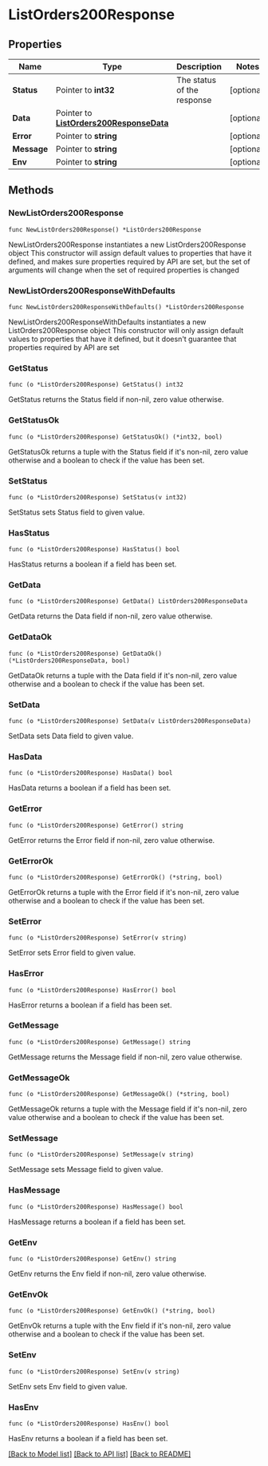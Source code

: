 # ListOrders200Response

## Properties

Name | Type | Description | Notes
------------ | ------------- | ------------- | -------------
**Status** | Pointer to **int32** | The status of the response | [optional] 
**Data** | Pointer to [**ListOrders200ResponseData**](ListOrders200ResponseData.md) |  | [optional] 
**Error** | Pointer to **string** |  | [optional] 
**Message** | Pointer to **string** |  | [optional] 
**Env** | Pointer to **string** |  | [optional] 

## Methods

### NewListOrders200Response

`func NewListOrders200Response() *ListOrders200Response`

NewListOrders200Response instantiates a new ListOrders200Response object
This constructor will assign default values to properties that have it defined,
and makes sure properties required by API are set, but the set of arguments
will change when the set of required properties is changed

### NewListOrders200ResponseWithDefaults

`func NewListOrders200ResponseWithDefaults() *ListOrders200Response`

NewListOrders200ResponseWithDefaults instantiates a new ListOrders200Response object
This constructor will only assign default values to properties that have it defined,
but it doesn't guarantee that properties required by API are set

### GetStatus

`func (o *ListOrders200Response) GetStatus() int32`

GetStatus returns the Status field if non-nil, zero value otherwise.

### GetStatusOk

`func (o *ListOrders200Response) GetStatusOk() (*int32, bool)`

GetStatusOk returns a tuple with the Status field if it's non-nil, zero value otherwise
and a boolean to check if the value has been set.

### SetStatus

`func (o *ListOrders200Response) SetStatus(v int32)`

SetStatus sets Status field to given value.

### HasStatus

`func (o *ListOrders200Response) HasStatus() bool`

HasStatus returns a boolean if a field has been set.

### GetData

`func (o *ListOrders200Response) GetData() ListOrders200ResponseData`

GetData returns the Data field if non-nil, zero value otherwise.

### GetDataOk

`func (o *ListOrders200Response) GetDataOk() (*ListOrders200ResponseData, bool)`

GetDataOk returns a tuple with the Data field if it's non-nil, zero value otherwise
and a boolean to check if the value has been set.

### SetData

`func (o *ListOrders200Response) SetData(v ListOrders200ResponseData)`

SetData sets Data field to given value.

### HasData

`func (o *ListOrders200Response) HasData() bool`

HasData returns a boolean if a field has been set.

### GetError

`func (o *ListOrders200Response) GetError() string`

GetError returns the Error field if non-nil, zero value otherwise.

### GetErrorOk

`func (o *ListOrders200Response) GetErrorOk() (*string, bool)`

GetErrorOk returns a tuple with the Error field if it's non-nil, zero value otherwise
and a boolean to check if the value has been set.

### SetError

`func (o *ListOrders200Response) SetError(v string)`

SetError sets Error field to given value.

### HasError

`func (o *ListOrders200Response) HasError() bool`

HasError returns a boolean if a field has been set.

### GetMessage

`func (o *ListOrders200Response) GetMessage() string`

GetMessage returns the Message field if non-nil, zero value otherwise.

### GetMessageOk

`func (o *ListOrders200Response) GetMessageOk() (*string, bool)`

GetMessageOk returns a tuple with the Message field if it's non-nil, zero value otherwise
and a boolean to check if the value has been set.

### SetMessage

`func (o *ListOrders200Response) SetMessage(v string)`

SetMessage sets Message field to given value.

### HasMessage

`func (o *ListOrders200Response) HasMessage() bool`

HasMessage returns a boolean if a field has been set.

### GetEnv

`func (o *ListOrders200Response) GetEnv() string`

GetEnv returns the Env field if non-nil, zero value otherwise.

### GetEnvOk

`func (o *ListOrders200Response) GetEnvOk() (*string, bool)`

GetEnvOk returns a tuple with the Env field if it's non-nil, zero value otherwise
and a boolean to check if the value has been set.

### SetEnv

`func (o *ListOrders200Response) SetEnv(v string)`

SetEnv sets Env field to given value.

### HasEnv

`func (o *ListOrders200Response) HasEnv() bool`

HasEnv returns a boolean if a field has been set.


[[Back to Model list]](../README.md#documentation-for-models) [[Back to API list]](../README.md#documentation-for-api-endpoints) [[Back to README]](../README.md)



